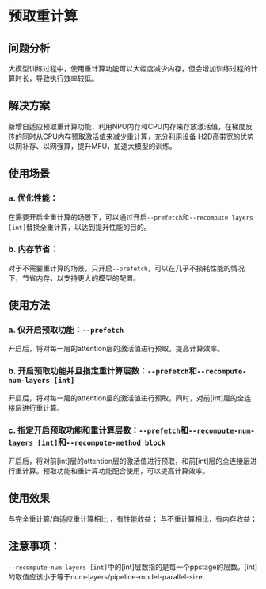 # 预取重计算

## 问题分析

大模型训练过程中，使用重计算功能可以大幅度减少内存，但会增加训练过程的计算时长，导致执行效率较低。

## 解决方案

新增自适应预取重计算功能，利用NPU内存和CPU内存来存放激活值，在梯度反传的同时从CPU内存预取激活值来减少重计算，充分利用设备 H2D高带宽的优势以网补存、以网强算，提升MFU，加速大模型的训练。

## 使用场景

### a. 优化性能：

在需要开启全重计算的场景下，可以通过开启`--prefetch`和`--recompute layers [int]`替换全重计算，以达到提升性能的目的。

### b. 内存节省：

对于不需要重计算的场景，只开启`--prefetch`，可以在几乎不损耗性能的情况下，节省内存，以支持更大的模型的配置。


## 使用方法

### a. 仅开启预取功能：`--prefetch`

开启后，将对每一层的attention层的激活值进行预取，提高计算效率。

### b. 开启预取功能并且指定重计算层数：`--prefetch`和`--recompute-num-layers [int]`

开启后，将对每一层的attention层的激活值进行预取，同时，对前[int]层的全连接层进行重计算。

### c. 指定开启预取功能和重计算层数：`--prefetch`和`--recompute-num-layers [int]`和`--recompute-method block `

开启后，将对前[int]层的attention层的激活值进行预取，和前[int]层的全连接层进行重计算。预取功能和重计算功能配合使用，可以提高计算效率。

## 使用效果

与完全重计算/自适应重计算相比 ，有性能收益；
与不重计算相比，有内存收益；

## 注意事项：

`--recompute-num-layers [int]`中的[int]层数指的是每一个ppstage的层数。[int]的取值应该小于等于num-layers/pipeline-model-parallel-size.

